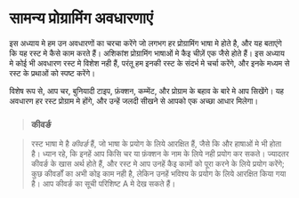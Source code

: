 # सामन्य प्रोग्रामिंग अवधारणाएं

<!-- # Common Programming |ोन्चेप्त्स -->

इस अध्याय मे हम उन अवधारणों का चरचा करेंगे जो लगभग हर प्रोग्रामिंग भाषा मे होते है, और यह बताएंगे कि यह रस्ट मे कैसे काम करते हैं। अशिकांश प्रोग्रामिंग भाषाओं मे कैइ चीज़ें एक जैसे होते हैं। इस अध्याय मे कोई भी अवधारण रस्ट मे विशेश नही हैं, परंतू हम इनकी रस्ट के संदर्भ मे चर्चा करेंगे, और इनके मध्यम से रस्ट के प्रथाओं को स्पष्ट करेंगे।

<!-- This chapter covers concepts that appear in almost every programming language
and how they work in Rust. Many programming languages have much in common at
their core. None of the concepts presented in this chapter are unique to Rust,
but we’ll discuss them in the context of Rust and explain the conventions
around using these concepts. --->

विशेष रूप से, आप चर, बुनियादी टाइप, फ़ंक्शन, कम्मेंट, और प्रोग्राम के बहाव के बारे मे आप सिखेंगे। यह अवधारण हर रस्ट प्रोग्राम मे होंगे, और उन्हें जलदी सीखने से आपको एक अच्छा आधार मिलेगा।

<!-- Specifically, you’ll learn about variables, basic types, functions, comments,
and control flow. These foundations will be in every Rust program, and learning
them early will give you a strong core to start from. -->

> ### कीवर्ङ
>

> रस्ट भाषा मे है *कीवर्ङ* हैं, जो भाषा के प्रयोग के लिये आरक्षित हैं, जैसे कि
> और हाषाओं मे भी होता है। ध्यान रहे, कि इनहें आप किसि चर या फ़ंक्शन के नाम के
> लिये नही प्रयोग कर सकते। ज्यादतर कीवर्ङ के खास अर्थ होते हैं, और रस्ट मे आप
> उनहें कैइ कामों को पूरा करने के लिये प्रयोग करेंगे; कुछ कीवर्ङों का अभी कोइ
> काम नही है, लेकिन उनहें भविश्य के प्रयोग के लिये आरक्षित किया गया है। आप
> कीवर्ङ का सूची परिशिष्ट A मे देख सकते हैं।

<!--
> ### Keywords
>
> The Rust language has a set of *keywords* that are reserved for use by
> the language only, much as in other languages. Keep in mind that you cannot
> use these words as names of variables or functions. Most of the keywords have
> special meanings, and you’ll be using them to do various tasks in your Rust
> programs; a few have no current functionality associated with them but have
> been reserved for functionality that might be added to Rust in the future. You
> can find a list of the keywords in Appendix A.
-->
